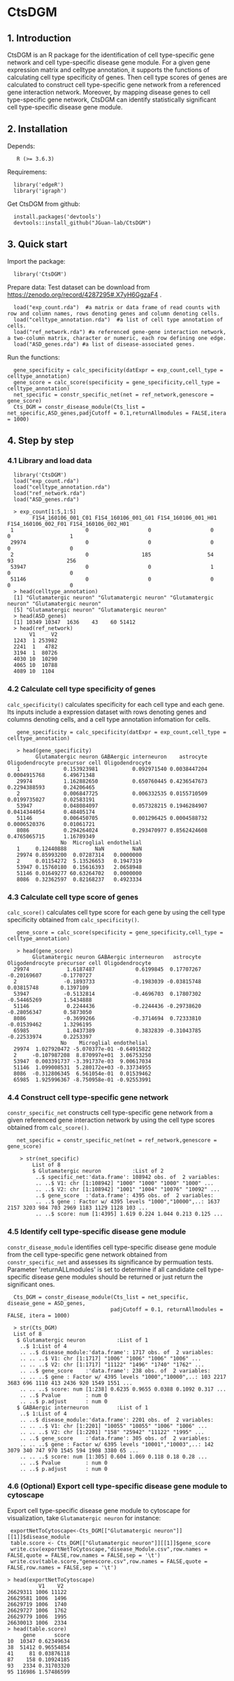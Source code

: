 # CtsDGM  </br>  
## 1. Introduction  
  CtsDGM is an R package for the identification of cell type-specific gene network and cell type-specific disease gene module. 
  For a given gene expression matrix and celltype annotation, it supports the functions of calculating cell type specificity of genes. Then cell type scores of genes are calculated to construct cell type-specific gene network from a referenced gene interaction network. Moreover, by mapping disease genes to cell type-specific gene network, CtsDGM can identify statistically significant cell type-specific disease gene module.
## 2. Installation
Depends: 

       R (>= 3.6.3)    
Requiremens: 

      library('edgeR')     
      library('igraph')     
Get CtsDGM from github:  

      install.packages('devtools')    
      devtools::install_github("JGuan-lab/CtsDGM")    
## 3. Quick start
Import the package:

      library('CtsDGM')  
Prepare data:
  Test dataset can be download from https://zenodo.org/record/4287295#.X7yH6GgzaF4 .

      load("exp_count.rda")  #a matrix or data frame of read counts with row and column names, rows denoting genes and column denoting cells.
      load("celltype_annotation.rda")  #a list of cell type annotation of cells. 
      load("ref_network.rda") #a referenced gene-gene interaction network, a two-column matrix, character or numeric, each row defining one edge.
      load("ASD_genes.rda") #a list of disease-associated genes.
        
       
Run the functions:

      gene_specificity = calc_specificity(datExpr = exp_count,cell_type = celltype_annotation)  
      gene_score = calc_score(specificity = gene_specificity,cell_type = celltype_annotation)  
      net_specific = constr_specific_net(net = ref_network,genescore = gene_score) 
      Cts_DGM = constr_disease_module(Cts_list = net_specific,ASD_genes,padjCutoff = 0.1,returnAllmodules = FALSE,itera = 1000)
## 4. Step by step
### 4.1 Library and load data
      library('CtsDGM')  
      load("exp_count.rda")  
      load("celltype_annotation.rda") 
      load("ref_network.rda") 
      load("ASD_genes.rda")

      > exp_count[1:5,1:5]  
            F1S4_160106_001_C01 F1S4_160106_001_G01 F1S4_160106_001_H01 F1S4_160106_002_F01 F1S4_160106_002_H01  
     1                       0                   0                   0                   0                   1  
     29974                   0                   0                   0                   0                   0  
     2                       0                 185                  54                  93                 256  
     53947                   0                   0                   1                   0                   0  
     51146                   0                   0                   0                   0                   0  
      > head(celltype_annotation)  
      [1] "Glutamatergic neuron" "Glutamatergic neuron" "Glutamatergic neuron" "Glutamatergic neuron"  
      [5] "Glutamatergic neuron" "Glutamatergic neuron"  
      > head(ASD_genes)  
      [1] 10349 10347  1636    43    60 51412  
      > head(ref_network)  
           V1     V2
      1243  1 253982  
      2241  1   4782  
      3194  1  80726  
      4030 10  10290  
      4065 10  10788  
      4089 10  1104  
### 4.2 Calculate cell type specificity of genes
`calc_specificity()` calculates specificity for each cell type and each gene. Its inputs include a expression dataset with rows denoting genes and columns denoting cells, and a cell type annotation infomation for cells.

       gene_specificity = calc_specificity(datExpr = exp_count,cell_type = celltype_annotation) 
       
       > head(gene_specificity)  
             Glutamatergic neuron GABAergic interneuron    astrocyte Oligodendrocyte precursor cell Oligodendrocyte  
       1              0.153923981           0.092971540 0.0038447204                   0.0004915768      6.49671348  
       29974          1.162882650           0.650760445 0.4236547673                   0.2294388593      0.24206465  
       2              0.006847725           0.006332535 0.0155710509                   0.0199735027      0.02583191  
       53947          0.048084097           0.057328215 0.1946284907                   0.0414344054      0.48405174  
       51146          0.006450705           0.001296425 0.0004588732                   0.0006520376      0.01061721  
       8086           0.294264024           0.293470977 0.8562424608                   0.4765065715      1.16789349  
                     No  Microglial endothelial  
       1     0.12440888         NaN         NaN  
       29974 0.85993200  0.07287314   0.0000000  
       2     0.01154272  5.13526653   0.1947319  
       53947 0.15760180  0.15616393   2.0658948  
       51146 0.01649277 60.63264702   0.0000000  
       8086  0.32362597  0.82168237   0.4923334  
### 4.3 Calculate cell type score of genes 
`calc_score()` calculates cell type score for each gene by using the cell type specificity obtained from `calc_specificity()`.

       gene_score = calc_score(specificity = gene_specificity,cell_type = celltype_annotation)
       
       > head(gene_score)  
            Glutamatergic neuron GABAergic interneuron   astrocyte Oligodendrocyte precursor cell Oligodendrocyte  
      29974            1.6187487             0.6199845  0.17707267                    -0.20169607      -0.1770727  
      2               -0.1893733            -0.1983039 -0.03815748                     0.03815748       0.1397109  
      53947           -0.5132814            -0.4696703  0.17807302                    -0.54465269       1.5434888  
      51146            0.2244436            -0.2244436 -0.29738620                    -0.28056347       0.5873050  
      8086            -0.3699266            -0.3714694  0.72333810                    -0.01539462       1.3296195  
      65985            1.0437389             0.3832839 -0.31043785                    -0.22533974       0.2253397  
                     No    Microglial endothelial  
      29974  1.027920472 -5.070377e-01 -0.64915822  
      2     -0.107987208  8.870997e+01  3.06753250  
      53947  0.003391737 -3.391737e-03  9.00617034  
      51146  1.099008531  5.280172e+03 -0.33734955  
      8086  -0.312806345  6.561054e-01  0.01539462  
      65985  1.925996367 -8.750958e-01 -0.92553991  
### 4.4 Construct cell type-specific gene network  
`constr_specific_net` constructs cell type-specific gene network from a given referenced gene interaction network by using the cell type scores obtained from `calc_score()`.

       net_specific = constr_specific_net(net = ref_network,genescore = gene_score)
       
        > str(net_specific)  
            List of 8  
            $ Glutamatergic neuron          :List of 2  
             ..$ specific_net:'data.frame':	108942 obs. of  2 variables:  
             .. ..$ V1: chr [1:108942] "1000" "1000" "1000" "1000" ...  
             .. ..$ V2: chr [1:108942] "1001" "1004" "10076" "10092" ...  
             ..$ gene_score  :'data.frame':	4395 obs. of  2 variables:  
             .. ..$ gene : Factor w/ 4395 levels "1000","10000",..: 1637 2157 3203 984 703 2969 1183 1129 1128 103 ...  
             .. ..$ score: num [1:4395] 1.619 0.224 1.044 0.213 0.125 ...  
### 4.5 Identify cell type-specific disease gene module 
`constr_disease_module` identifies cell type-specific disease gene module from the cell type-specific gene network obtained from `constr_specific_net` and assesses its significance by permuation tests. Parameter 'returnALLmodules' is set to determine if all candidate cell type-specific disease gene modules should be returned or just return the significant ones.

      Cts_DGM = constr_disease_module(Cts_list = net_specific, disease_gene = ASD_genes,
                                     padjCutoff = 0.1, returnAllmodules = FALSE, itera = 1000)
       
      > str(Cts_DGM)
      List of 8
       $ Glutamatergic neuron          :List of 1
        ..$ 1:List of 4
        .. ..$ disease_module:'data.frame':	1717 obs. of  2 variables:
        .. .. ..$ V1: chr [1:1717] "1006" "1006" "1006" "1006" ...
        .. .. ..$ V2: chr [1:1717] "11122" "1496" "1740" "1762" ...
        .. ..$ gene_score    :'data.frame':	238 obs. of  2 variables:
        .. .. ..$ gene : Factor w/ 4395 levels "1000","10000",..: 103 2217 3683 696 1110 413 2436 920 1549 1551 ...
        .. .. ..$ score: num [1:238] 0.6235 0.9655 0.0388 0.1092 0.317 ...
        .. ..$ Pvalue        : num 0
        .. ..$ p.adjust      : num 0
       $ GABAergic interneuron         :List of 1
        ..$ 1:List of 4
        .. ..$ disease_module:'data.frame':	2201 obs. of  2 variables:
        .. .. ..$ V1: chr [1:2201] "10055" "10055" "1006" "1006" ...
        .. .. ..$ V2: chr [1:2201] "158" "25942" "11122" "1995" ...
        .. ..$ gene_score    :'data.frame':	305 obs. of  2 variables:
        .. .. ..$ gene : Factor w/ 6395 levels "10001","10003",..: 142 3079 340 747 970 1545 594 1908 3380 65 ...
        .. .. ..$ score: num [1:305] 0.604 1.069 0.118 0.18 0.28 ...
        .. ..$ Pvalue        : num 0
        .. ..$ p.adjust      : num 0
### 4.6 (Optional) Export cell type-specific disease gene module to cytoscape
Export cell type-specific disease gene module to cytoscape for visualization, take `Glutamatergic neuron` for instance:

     exportNetToCytoscape<-Cts_DGM[["Glutamatergic neuron"]][[1]]$disease_module  
     table.score <- Cts_DGM[["Glutamatergic neuron"]][[1]]$gene_score  
     write.csv(exportNetToCytoscape,"disease_Module.csv",row.names = FALSE,quote = FALSE,row.names = FALSE,sep = '\t')  
     write.csv(table.score,"genescore.csv",row.names = FALSE,quote = FALSE,row.names = FALSE,sep = '\t')  
     
    > head(exportNetToCytoscape)  
              V1    V2  
    26629311 1006 11122  
    26629581 1006  1496  
    26629719 1006  1740  
    26629727 1006  1762  
    26629779 1006  1995  
    26630013 1006  2334  
    > head(table.score)  
         gene      score  
    10  10347 0.62349634  
    38  51412 0.96554854  
    41     81 0.03876118  
    87    158 0.10924185  
    93   2334 0.31703320  
    95 116986 1.57486599  
